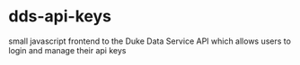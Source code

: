 # dds-api-keys

small javascript frontend to the Duke Data Service API which allows users to login and manage their api keys